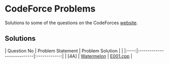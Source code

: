 # CodeForce Problems
Solutions to some of the questions on the CodeForces [website](https://codeforces.com/ "CodeForces").


## Solutions

| Question No | Problem Statement	| Problem Solution |															|
|:----:|:--------------------------|:------------:|
| [4A] | [Watermelon]                  	| [E001.cpp] |



[//]: # (Solutions)

[E001.cpp]: Solutions/E001.cpp
[Watermelon]: https://codeforces.com/problemset/problem/4/A
